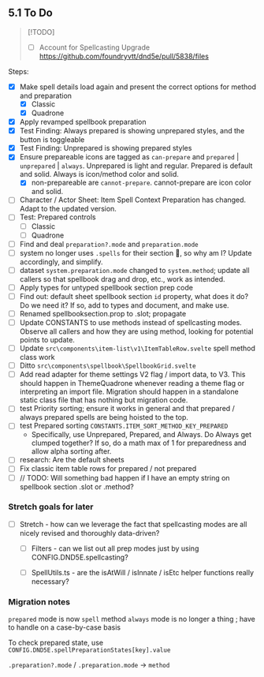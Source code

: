 ## 5.1 To Do

> [!TODO]
> - [ ] Account for Spellcasting Upgrade https://github.com/foundryvtt/dnd5e/pull/5838/files

Steps:
- [x] Make spell details load again and present the correct options for method and preparation
  - [x] Classic
  - [x] Quadrone
- [x] Apply revamped spellbook preparation
- [x] Test Finding: Always prepared is showing unprepared styles, and the button is toggleable
- [x] Test Finding: Unprepared is showing prepared styles
- [x] Ensure prepareable icons are tagged as `can-prepare` and `prepared` | `unprepared` | `always`. Unprepared is light and regular. Prepared is default and solid. Always is icon/method color and solid.
  - [x] non-prepareable are `cannot-prepare`. cannot-prepare are icon color and solid.
- [ ] Character / Actor Sheet: Item Spell Context Preparation has changed. Adapt to the updated version.
- [ ] Test: Prepared controls
  - [ ] Classic
  - [ ] Quadrone
- [ ] Find and deal `preparation?.mode` and `preparation.mode`
- [ ] system no longer uses `.spells` for their section 🙌, so why am I? Update accordingly, and simplify.
- [ ] dataset `system.preparation.mode` changed to `system.method`; update all callers so that spellbook drag and drop, etc., work as intended.
- [ ] Apply types for untyped spellbook section prep code
- [ ] Find out: default sheet spellbook section `id` property, what does it do? Do we need it? If so, add to types and document, and make use.
- [ ] Renamed spellbooksection.prop to .slot; propagate
- [ ] Update CONSTANTS to use methods instead of spellcasting modes. Observe all callers and how they are using method, looking for potential points to update.
- [ ] Update `src\components\item-list\v1\ItemTableRow.svelte` spell method class work
- [ ] Ditto `src\components\spellbook\SpellbookGrid.svelte`
- [ ] Add read adapter for theme settings V2 flag / import data, to V3. This should happen in ThemeQuadrone whenever reading a theme flag or interpreting an import file. Migration should happen in a standalone static class file that has nothing but migration code.
- [ ] test Priority sorting; ensure it works in general and that prepared / always prepared spells are being hoisted to the top.
- [ ] test Prepared sorting `CONSTANTS.ITEM_SORT_METHOD_KEY_PREPARED`
  - Specifically, use Unprepared, Prepared, and Always. Do Always get clumped together? If so, do a math max of 1 for preparedness and allow alpha sorting after.
- [ ] research: Are the default sheets
- [ ] Fix classic item table rows for prepared / not prepared
- [ ] // TODO: Will something bad happen if I have an empty string on spellbook section .slot or .method?

### Stretch goals for later

- [ ] Stretch - how can we leverage the fact that spellcasting modes are all nicely revised and thoroughly data-driven?
  - [ ] Filters - can we list out all prep modes just by using CONFIG.DND5E.spellcasting?
  - [ ] SpellUtils.ts - are the isAtWill / isInnate / isEtc helper functions really necessary? 


### Migration notes

`prepared` mode is now `spell` method
`always` mode is no longer a thing ; have to handle on a case-by-case basis

To check prepared state, use `CONFIG.DND5E.spellPreparationStates[key].value`

`.preparation?.mode` / `.preparation.mode` -> `method`